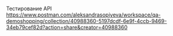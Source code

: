 Тестирование API
https://www.postman.com/aleksandrasopiyeva/workspace/qa-demoshopping/collection/40988360-5197dcdf-6e9f-4ccb-9469-34eb79cef82d?action=share&creator=40988360
